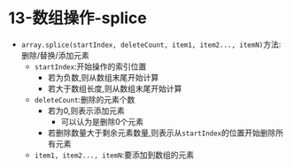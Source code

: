 # 13-数组操作-splice

- `array.splice(startIndex, deleteCount, item1, item2..., itemN)`方法:删除/替换/添加元素
  - `startIndex`:开始操作的索引位置
    - 若为负数,则从数组末尾开始计算
    - 若大于数组长度,则从数组末尾开始计算
  - `deleteCount`:删除的元素个数
    - 若为0,则表示添加元素
      - 可以认为是删除0个元素
    - 若删除数量大于剩余元素数量,则表示从`startIndex`的位置开始删除所有元素
  - `item1, item2..., itemN`:要添加到数组的元素